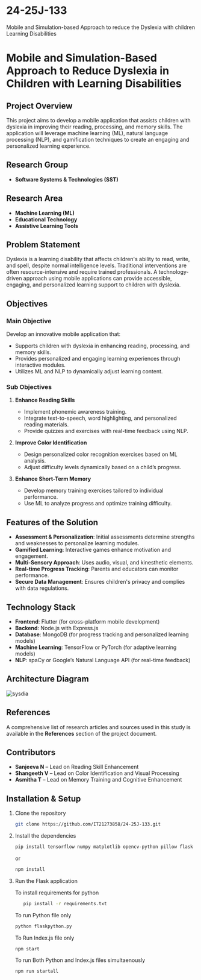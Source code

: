 # 24-25J-133
Mobile and Simulation-based Approach to reduce the Dyslexia with children Learning Disabilities
# Mobile and Simulation-Based Approach to Reduce Dyslexia in Children with Learning Disabilities

## Project Overview
This project aims to develop a mobile application that assists children with dyslexia in improving their reading, processing, and memory skills. The application will leverage machine learning (ML), natural language processing (NLP), and gamification techniques to create an engaging and personalized learning experience.

## Research Group
- **Software Systems & Technologies (SST)**

## Research Area
- **Machine Learning (ML)**
- **Educational Technology**
- **Assistive Learning Tools**

## Problem Statement
Dyslexia is a learning disability that affects children's ability to read, write, and spell, despite normal intelligence levels. Traditional interventions are often resource-intensive and require trained professionals. A technology-driven approach using mobile applications can provide accessible, engaging, and personalized learning support to children with dyslexia.

## Objectives
### Main Objective
Develop an innovative mobile application that:
- Supports children with dyslexia in enhancing reading, processing, and memory skills.
- Provides personalized and engaging learning experiences through interactive modules.
- Utilizes ML and NLP to dynamically adjust learning content.

### Sub Objectives
1. **Enhance Reading Skills**
   - Implement phonemic awareness training.
   - Integrate text-to-speech, word highlighting, and personalized reading materials.
   - Provide quizzes and exercises with real-time feedback using NLP.

2. **Improve Color Identification**
   - Design personalized color recognition exercises based on ML analysis.
   - Adjust difficulty levels dynamically based on a child’s progress.

3. **Enhance Short-Term Memory**
   - Develop memory training exercises tailored to individual performance.
   - Use ML to analyze progress and optimize training difficulty.

## Features of the Solution
- **Assessment & Personalization**: Initial assessments determine strengths and weaknesses to personalize learning modules.
- **Gamified Learning**: Interactive games enhance motivation and engagement.
- **Multi-Sensory Approach**: Uses audio, visual, and kinesthetic elements.
- **Real-time Progress Tracking**: Parents and educators can monitor performance.
- **Secure Data Management**: Ensures children's privacy and complies with data regulations.

## Technology Stack
- **Frontend**: Flutter (for cross-platform mobile development)
- **Backend**: Node.js with Express.js
- **Database**: MongoDB (for progress tracking and personalized learning models)
- **Machine Learning**: TensorFlow or PyTorch (for adaptive learning models)
- **NLP**: spaCy or Google’s Natural Language API (for real-time feedback)
  
## Architecture Diagram
![sysdia](https://github.com/user-attachments/assets/7fd58d7f-4773-43e1-b783-01cb1bd35ac0)

## References
A comprehensive list of research articles and sources used in this study is available in the **References** section of the project document.

## Contributors
- **Sanjeeva N** – Lead on Reading Skill Enhancement
- **Shangeeth V** – Lead on Color Identification and Visual Processing
- **Asmitha T** – Lead on Memory Training and Cognitive Enhancement

## Installation & Setup
1. Clone the repository
   ```bash
   git clone https://github.com/IT21273858/24-25J-133.git
   ```
2. Install the dependencies
    ```bash
    pip install tensorflow numpy matplotlib opencv-python pillow flask
    ```
    or
    ```bash
    npm install
    ```
3. Run the Flask application

   To install requirements for python
   ```bash
      pip install -r requirements.txt
   ```

    To run Python file only
    ```bash
    python flaskpython.py
    ```
    To Run Index.js file only
    ```bash
    npm start
    ```
    To run Both Python and Index.js files simultaenously
    ```bash
    npm run startall
    ```

